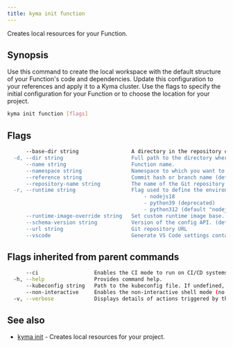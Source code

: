 ```yaml
---
title: kyma init function
---
```


Creates local resources for your Function.

## Synopsis

Use this command to create the local workspace with the default structure of your Function's code and dependencies. Update this configuration to your references and apply it to a Kyma cluster. 
Use the flags to specify the initial configuration for your Function or to choose the location for your project.

```bash
kyma init function [flags]
```

## Flags

```bash
      --base-dir string                 A directory in the repository containing the Function's sources (default "/")
  -d, --dir string                      Full path to the directory where you want to save the project.
      --name string                     Function name.
      --namespace string                Namespace to which you want to apply your Function.
      --reference string                Commit hash or branch name (default "main")
      --repository-name string          The name of the Git repository to be created
  -r, --runtime string                  Flag used to define the environment for running your Function. Use one of these options:
                                        	- nodejs18 
                                        	- python39 (deprecated)
                                        	- python312 (default "nodejs18")
      --runtime-image-override string   Set custom runtime image base.
      --schema-version string           Version of the config API. (default "v0")
      --url string                      Git repository URL
      --vscode                          Generate VS Code settings containing config.yaml JSON schema for autocompletion (see "kyma get schema -h" for more info)
```

## Flags inherited from parent commands

```bash
      --ci                  Enables the CI mode to run on CI/CD systems. It avoids any user interaction (such as no dialog prompts) and ensures that logs are formatted properly in log files (such as no spinners for CLI steps).
  -h, --help                Provides command help.
      --kubeconfig string   Path to the kubeconfig file. If undefined, Kyma CLI uses the KUBECONFIG environment variable, or falls back "/$HOME/.kube/config".
      --non-interactive     Enables the non-interactive shell mode (no colorized output, no spinner).
  -v, --verbose             Displays details of actions triggered by the command.
```

## See also

* [kyma init](kyma_init.md)	 - Creates local resources for your project.

